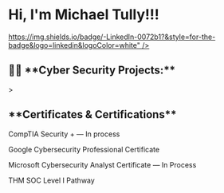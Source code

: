 <h1>Hi, I'm Michael Tully!!! </h1>
<a href="https://www.linkedin.com/michael-c-tully"<>https://img.shields.io/badge/-LinkedIn-0072b1?&style=for-the-badge&logo=linkedin&logoColor=white" /></a>

<h2>👨‍💻 **Cyber Security Projects:**</h2>
                                     >







<h2> **Certificates & Certifications**</h2>

CompTIA Security + ― In process

Google Cybersecurity Professional Certificate

Microsoft Cybersecurity Analyst Certificate ― In Process
   
THM SOC Level I Pathway
 

